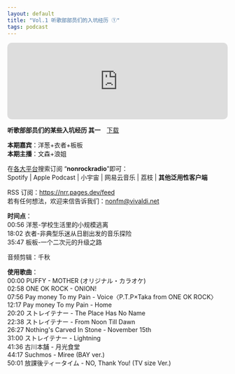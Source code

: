 ```yaml
---
layout: default
title: "Vol.1 听歌部部员们的入坑经历 ①"
tags: podcast
---
```


<iframe allow="autoplay *; encrypted-media *; fullscreen *; clipboard-write" frameborder="0" height="175" style="width:100%;max-width:660px;overflow:hidden;border-radius:10px;" sandbox="allow-forms allow-popups allow-same-origin allow-scripts allow-storage-access-by-user-activation allow-top-navigation-by-user-activation" src="https://embed.podcasts.apple.com/cn/podcast/vol-1-%E5%90%AC%E6%AD%8C%E9%83%A8%E9%83%A8%E5%91%98%E4%BB%AC%E7%9A%84%E5%85%A5%E5%9D%91%E7%BB%8F%E5%8E%86/id1630413360?i=1000567753522"></iframe><br/>

**听歌部部员们的某些入坑经历 其一**　[下载](https://cdn.gzlzfm.com/audio/2022/07/25/2953882712147506694_ud.mp3)  
  
**本期嘉宾**：洋葱+衣者+板板  
**本期主播**：文森+浪姐  
  
在[各大平台](https://mo.run/nonrock/)搜索订阅 “**nonrockradio**”即可：  
Spotify | Apple Podcast | 小宇宙 | 网易云音乐 | 荔枝 | **其他泛用性客户端**  
  
RSS 订阅：https://nrr.pages.dev/feed  
若有任何想法，欢迎来信告诉我们：nonfm@vivaldi.net  
  
**时间点**：  
00:56 洋葱-学校生活里的小规模逃离  
18:02 衣者-非典型乐迷从日剧出发的音乐探险  
35:47 板板-一个二次元的升级之路  
  
音频剪辑：千秋  
  
**使用歌曲**：  
00:00 PUFFY - MOTHER (オリジナル・カラオケ)  
02:58 ONE OK ROCK - ONION!  
07:56 Pay money To my Pain - Voice〈P.T.P×Taka from ONE OK ROCK〉  
12:17 Pay money To my Pain - Home  
20:20 ストレイテナー - The Place Has No Name  
22:38 ストレイテナー - From Noon Till Dawn  
26:27 Nothing's Carved In Stone - November 15th  
31:00 ストレイテナー - Lightning  
41:36 古川本舗 - 月光食堂  
44:17 Suchmos - Miree (BAY ver.)  
50:01 放課後ティータイム - NO, Thank You! (TV size Ver.)
